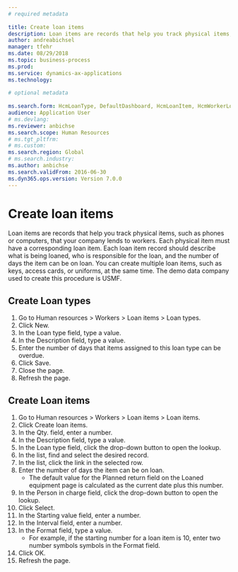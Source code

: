 ```yaml
--- 
# required metadata 
 
title: Create loan items
description: Loan items are records that help you track physical items, such as phones or computers, that your company lends to workers. 
author: andreabichsel
manager: tfehr 
ms.date: 08/29/2018
ms.topic: business-process 
ms.prod:  
ms.service: dynamics-ax-applications 
ms.technology:  
 
# optional metadata 
 
ms.search.form: HcmLoanType, DefaultDashboard, HcmLoanItem, HcmWorkerLookUp, HcmPersonnelManagementWorkspace  
audience: Application User 
# ms.devlang:  
ms.reviewer: anbichse
ms.search.scope: Human Resources
# ms.tgt_pltfrm:  
# ms.custom:  
ms.search.region: Global
# ms.search.industry: 
ms.author: anbichse
ms.search.validFrom: 2016-06-30 
ms.dyn365.ops.version: Version 7.0.0 
---
```

# Create loan items



Loan items are records that help you track physical items, such as phones or computers, that your company lends to workers. Each physical item must have a corresponding loan item. Each loan item record should describe what is being loaned, who is responsible for the loan, and the number of days the item can be on loan. You can create multiple loan items, such as keys, access cards, or uniforms, at the same time. The demo data company used to create this procedure is USMF.


## Create Loan types
1. Go to Human resources > Workers > Loan items > Loan types.
2. Click New.
3. In the Loan type field, type a value.
4. In the Description field, type a value.
5. Enter the number of days that items assigned to this loan type can be overdue. 
6. Click Save.
7. Close the page.
8. Refresh the page.

## Create Loan items
1. Go to Human resources > Workers > Loan items > Loan items.
2. Click Create loan items.
3. In the Qty. field, enter a number.
4. In the Description field, type a value.
5. In the Loan type field, click the drop-down button to open the lookup.
6. In the list, find and select the desired record.
7. In the list, click the link in the selected row.
8. Enter the number of days the item can be on loan.
    * The default value for the Planned return field on the Loaned equipment page is calculated as the current date plus this number.  
9. In the Person in charge field, click the drop-down button to open the lookup.
10. Click Select.
11. In the Starting value field, enter a number.
12. In the Interval field, enter a number.
13. In the Format field, type a value.
    * For example, if the starting number for a loan item is 10, enter two number symbols symbols in the Format field.  
14. Click OK.
15. Refresh the page.

